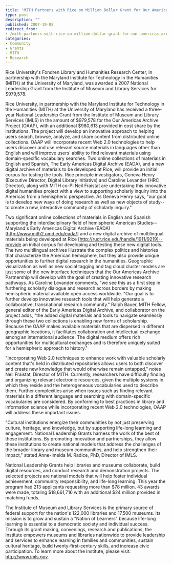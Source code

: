 ```yaml
---
title: 'MITH Partners with Rice on Million Dollar Grant for Our Americas Archive'
type: post
description: ""
published: 2007-10-08
redirect_from: 
- /mith-partners-with-rice-on-million-dollar-grant-for-our-americas-archive/
categories:
- Community
- Grants
- MITH
- Research
---
```

Rice University's Fondren Library and Humanities Research Center, in partnership with the Maryland Institute for Technology in the Humanities (MITH) at the University of Maryland, was awarded a 2007 National Leadership Grant from the Institute of Museum and Library Services for \$979,578.

Rice University, in partnership with the Maryland Institute for Technology in the Humanities (MITH) at the University of Maryland has received a three-year National Leadership Grant from the Institute of Museum and Library Services (IMLS) in the amount of $979,578 for the Our Americas Archive Project (OAAP), with an additional $980,613 provided in cost share by the institutions. The project will develop an innovative approach to helping users search, browse, analyze, and share content from distributed online collections. OAAP will incorporate recent Web 2.0 technologies to help users discover and use relevant source materials in languages other than English and will improve users' ability to find relevant materials using domain-specific vocabulary searches. Two online collections of materials in English and Spanish, The Early Americas Digital Archive (EADA), and a new digital archive of materials to be developed at Rice, will provide an initial corpus for testing the tools. Rice principle investigators, Geneva Henry (Executive Director, Digital Library Initiative) and Caroline Levander (HRC Director), along with MITH co-PI Neil Fraistat are undertaking this innovative digital humanities project with a view to supporting scholarly inquiry into the Americas from a hemispheric perspective. As Geneva Henry says, "our goal is to develop new ways of doing research as well as new objects of study--to create a new, interactive community of scholarly inquiry."

Two significant online collections of materials in English and Spanish supporting the interdisciplinary field of hemispheric American Studies--Maryland's Early Americas Digital Archive (EADA) \[http://www.mith2.umd.edu/eada/] and a new digital archive of multilingual materials being developed at Rice \[http://rudr.rice.edu/handle/1911/9219]--provide an initial corpus for developing and testing these new digital tools. The two multilingual archives illustrate the complex politics and histories that characterize the American hemisphere, but they also provide unique opportunities to further digital research in the humanities. Geographic visualization as well as new social tagging and tag cloud cluster models are just some of the new interface techniques that the Our Americas Archive Partnership will develop with the goal of creating innovative research pathways. As Caroline Levander comments, "we see this as a first step in furthering scholarly dialogue and research across borders by making hemispheric material available open access worldwide. "Our goal is to further develop innovative research tools that will help generate a collaborative, transnational research community." Ralph Bauer, MITH Fellow, general editor of the Early Americas Digital Archive, and collaborator on the project adds, "the added digital materials and tools to navigate seamlessly through these two collections is enabling new forms of scholarship. Because the OAAP makes available materials that are dispersed in different geographic locations, it facilitates collaboration and intellectual exchange among an international audience. The digital medium offers rich opportunities for multicultural exchanges and is therefore uniquely suited for a hemispheric approach to history."

"Incorporating Web 2.0 techniques to enhance work with valuable scholarly content that's held in distributed repositories allows users to both discover and create new knowledge that would otherwise remain untapped," notes Neil Fraistat, Director of MITH. Currently, researchers have difficulty finding and organizing relevant electronic resources, given the multiple systems in which they reside and the heterogeneous vocabularies used to describe them. Further complexities arise when issues such as finding relevant materials in a different language and searching with domain-specific vocabularies are considered. By conforming to best practices in library and information science while incorporating recent Web 2.0 technologies, OAAP will address these important issues.

"Cultural institutions energize their communities by not just preserving culture, heritage, and knowledge, but by supporting life-long learning and engagement. National Leadership Grants harness the work of the best of these institutions. By promoting innovation and partnerships, they allow these institutions to create national models that address the challenges of the broader library and museum communities, and help strengthen their impact," stated Anne-Imelda M. Radice, PhD, Director of IMLS.

National Leadership Grants help libraries and museums collaborate, build digital resources, and conduct research and demonstration projects. The selected projects are national models that will help foster individual achievement, community responsibility, and life-long learning. This year the program had 213 applicants requesting more than $78 million. 43 awards were made, totaling $18,661,716 with an additional \$24 million provided in matching funds.

The Institute of Museum and Library Services is the primary source of federal support for the nation's 122,000 libraries and 17,500 museums. Its mission is to grow and sustain a "Nation of Learners" because life-long learning is essential to a democratic society and individual success. Through its grant making, convenings, research and publications, the Institute empowers museums and libraries nationwide to provide leadership and services to enhance learning in families and communities, sustain cultural heritage, build twenty-first-century skills, and increase civic participation. To learn more about the Institute, please visit: http://www.imls.gov.
